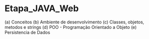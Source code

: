# Etapa_JAVA_Web
(a) Conceitos
(b) Ambiente de desenvolvimento
(c) Classes, objetos, metodos e strings
(d) POO - Programação Orientado a Objeto
(e) Persistencia de Dados
